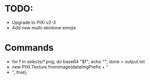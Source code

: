# TODO:

* Upgrade to PIXI v2-3
* Add new multi-skintone emojis


# Commands

* for f in selects/*.png; do base64 "$f"; echo ""; done > output.txt
* new PIXI.Texture.fromImage(dataImgPrefix + "
* ", true),
